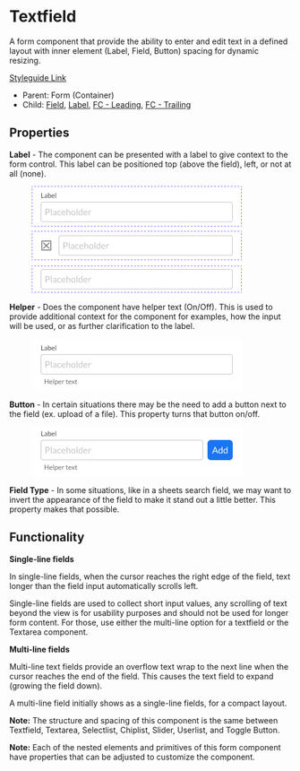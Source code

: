 # Textfield

A form component that provide the ability to enter and edit text in a defined layout with inner element (Label, Field, Button) spacing for dynamic resizing.

[Styleguide Link](https://zpl.io/V1EdG6Q)

* Parent: Form (Container)
* Child: [Field](../../overview/field/), [Label](../../overview/label.md), [FC - Leading](fc-leading.md), [FC - Trailing](fc-trailing.md)

## Properties

**Label** - The component can be presented with a label to give context to the form control. This label can be positioned top (above the field), left, or not at all (none).

<figure><img src="../../../.gitbook/assets/Label (9).png" alt=""><figcaption></figcaption></figure>

**Helper** - Does the component have helper text (On/Off). This is used to provide additional context for the component for examples, how the input will be used, or as further clarification to the label.

<figure><img src="../../../.gitbook/assets/Helper (4).png" alt=""><figcaption></figcaption></figure>

**Button** - In certain situations there may be the need to add a button next to the field (ex. upload of a file). This property turns that button on/off.

<figure><img src="../../../.gitbook/assets/Button.png" alt=""><figcaption></figcaption></figure>

**Field Type** - In some situations, like in a sheets search field, we may want to invert the appearance of the field to make it stand out a little better. This property makes that possible.

## Functionality

**Single-line fields**

In single-line fields, when the cursor reaches the right edge of the field, text longer than the field input automatically scrolls left.

Single-line fields are used to collect short input values, any scrolling of text beyond the view is for usability purposes and should not be used for longer form content. For those, use either the multi-line option for a textfield or the Textarea component.

**Multi-line fields**

Multi-line text fields provide an overflow text wrap to the next line when the cursor reaches the end of the field. This causes the text field to expand (growing the field down).

A multi-line field initially shows as a single-line fields, for a compact layout.

**Note:** The structure and spacing of this component is the same between Textfield, Textarea, Selectlist, Chiplist, Slider, Userlist, and Toggle Button.

**Note:** Each of the nested elements and primitives of this form component have properties that can be adjusted to customize the component.
